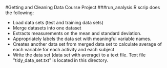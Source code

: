 #Getting and Cleaning Data Course Project
###run_analysis.R 
scrip does the following:
* Load data sets (test and training data sets)
* Merge datasets into one dataset
* Extracts measurements on the mean and standard deviation. 
* Appropriately labels the data set with meaningful variable names.
* Creates another data set from merged data set to calculate average of each variable for each activity and each subject
* Write the data set (data set with average) to a text file. Text file "tidy_data_set.txt" is located in this directory.